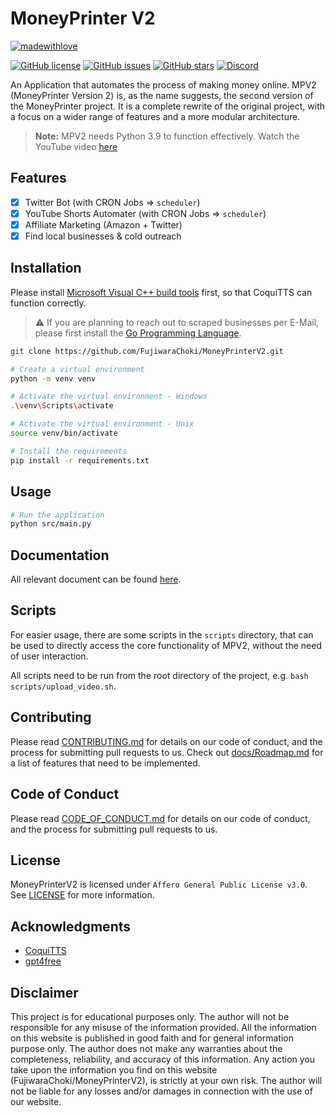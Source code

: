 # MoneyPrinter V2

[![madewithlove](https://img.shields.io/badge/made_with-%E2%9D%A4-red?style=for-the-badge&labelColor=orange)](https://github.com/FujiwaraChoki/MoneyPrinterV2)

[![GitHub license](https://img.shields.io/github/license/FujiwaraChoki/MoneyPrinterV2?style=for-the-badge)](https://github.com/FujiwaraChoki/MoneyPrinterV2/blob/main/LICENSE)
[![GitHub issues](https://img.shields.io/github/issues/FujiwaraChoki/MoneyPrinterV2?style=for-the-badge)](https://github.com/FujiwaraChoki/MoneyPrinterV2/issues)
[![GitHub stars](https://img.shields.io/github/stars/FujiwaraChoki/MoneyPrinterV2?style=for-the-badge)](https://github.com/FujiwaraChoki/MoneyPrinterV2/stargazers)
[![Discord](https://img.shields.io/discord/1134848537704804432?style=for-the-badge)](https://dsc.gg/fuji-community)

An Application that automates the process of making money online.
MPV2 (MoneyPrinter Version 2) is, as the name suggests, the second version of the MoneyPrinter project. It is a complete rewrite of the original project, with a focus on a wider range of features and a more modular architecture.

> **Note:** MPV2 needs Python 3.9 to function effectively.
> Watch the YouTube video [here](https://youtu.be/wAZ_ZSuIqfk)

## Features

- [x] Twitter Bot (with CRON Jobs => `scheduler`)
- [x] YouTube Shorts Automater (with CRON Jobs => `scheduler`)
- [x] Affiliate Marketing (Amazon + Twitter)
- [x] Find local businesses & cold outreach

## Installation

Please install [Microsoft Visual C++ build tools](https://visualstudio.microsoft.com/de/visual-cpp-build-tools/) first, so that CoquiTTS can function correctly.

> ⚠️ If you are planning to reach out to scraped businesses per E-Mail, please first install the [Go Programming Language](https://golang.org/).

```bash
git clone https://github.com/FujiwaraChoki/MoneyPrinterV2.git

# Create a virtual environment
python -m venv venv

# Activate the virtual environment - Windows
.\venv\Scripts\activate

# Activate the virtual environment - Unix
source venv/bin/activate

# Install the requirements
pip install -r requirements.txt
```

## Usage

```bash
# Run the application
python src/main.py
```

## Documentation

All relevant document can be found [here](docs/).

## Scripts

For easier usage, there are some scripts in the `scripts` directory, that can be used to directly access the core functionality of MPV2, without the need of user interaction.

All scripts need to be run from the root directory of the project, e.g. `bash scripts/upload_video.sh`.

## Contributing

Please read [CONTRIBUTING.md](CONTRIBUTING.md) for details on our code of conduct, and the process for submitting pull requests to us. Check out [docs/Roadmap.md](docs/Roadmap.md) for a list of features that need to be implemented.

## Code of Conduct

Please read [CODE_OF_CONDUCT.md](CODE_OF_CONDUCT.md) for details on our code of conduct, and the process for submitting pull requests to us.

## License

MoneyPrinterV2 is licensed under `Affero General Public License v3.0`. See [LICENSE](LICENSE) for more information.

## Acknowledgments

- [CoquiTTS](https://github.com/coqui-ai/TTS)
- [gpt4free](https://github.com/xtekky/gpt4free)

## Disclaimer

This project is for educational purposes only. The author will not be responsible for any misuse of the information provided. All the information on this website is published in good faith and for general information purpose only. The author does not make any warranties about the completeness, reliability, and accuracy of this information. Any action you take upon the information you find on this website (FujiwaraChoki/MoneyPrinterV2), is strictly at your own risk. The author will not be liable for any losses and/or damages in connection with the use of our website.
